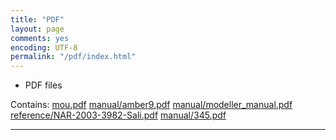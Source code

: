 ```yaml
---
title: "PDF"
layout: page
comments: yes
encoding: UTF-8
permalink: "/pdf/index.html"
---
```



- PDF files

Contains: [mou.pdf](/pdf/mou.pdf)
[manual/amber9.pdf](/pdf/manual/amber9.pdf)
[manual/modeller_manual.pdf](/pdf/manual/modeller_manual.pdf)
[reference/NAR-2003-3982-Sali.pdf](/pdf/reference/NAR-2003-3982-Sali.pdf)
[manual/345.pdf](/pdf/manual/modeller_manual.pdf)

---